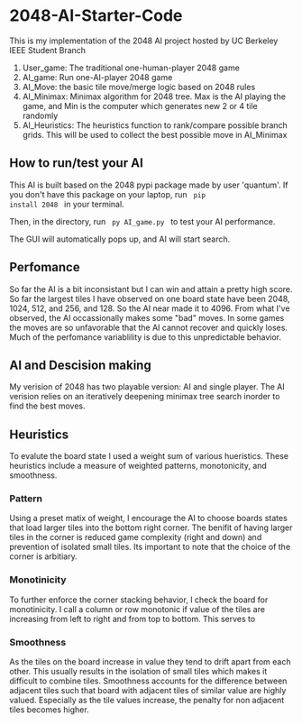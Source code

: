 # 2048-AI-Starter-Code

This is my implementation of the 2048 AI project hosted by UC Berkeley IEEE Student Branch
1. User_game: The traditional one-human-player 2048 game
2. AI_game: Run one-AI-player 2048 game
3. AI_Move: the basic tile move/merge logic based on 2048 rules
4. AI_Minimax: Minimax algorithm for 2048 tree. Max is the AI playing the game, and Min is the computer which generates new 2 or 4 tile randomly
5. AI_Heuristics: The heuristics function to rank/compare possible branch grids. This will be used to collect the best possible move in AI_Minimax

## How to run/test your AI

This AI is built based on the 2048 pypi package made by user 'quantum'. If you don't have this package on your laptop, run <code> pip install 2048 </code> in your terminal.

Then, in the directory, run <code> py AI_game.py </code> to test your AI performance.

The GUI will automatically pops up, and AI will start search.

## Perfomance

So far the AI is a bit inconsistant but I can win and attain a pretty high score. So far the largest tiles I have observed on one board state have been 2048, 1024, 512, and 256, and 128. So the AI near made it to 4096. From what I've observed, the AI occassionally makes some "bad" moves. In some games the moves are so unfavorable that the AI cannot recover and quickly loses. Much of the perfomance variablility is due to this unpredictable behavior.

## AI and Descision making

My verision of 2048 has two playable version: AI and single player. The AI verision relies on an iteratively deepening minimax tree search inorder to find the best moves.

## Heuristics

To evalute the board state I used a weight sum of various hueristics. These heuristics include a measure of weighted patterns, monotonicity, and smoothness.

### Pattern

Using a preset matix of weight, I encourage the AI to choose boards states that load larger tiles into the bottom right corner. The benifit of having larger tiles in the corner is reduced game complexity (right and down) and prevention of isolated small tiles. Its important to note that the choice of the corner is arbitiary.

### Monotinicity

To further enforce the corner stacking behavior, I check the board for monotinicity. I call a column or row monotonic if value of the tiles are increasing from left to right and from top to bottom. This serves to 

### Smoothness

As the tiles on the board increase in value they tend to drift apart from each other. This usually results in the isolation of small tiles which makes it difficult to combine tiles. Smoothness accounts for the difference between adjacent tiles such that board with adjacent tiles of similar value are highly valued. Especially as the tile values increase, the penalty for non adjacent tiles becomes higher. 


